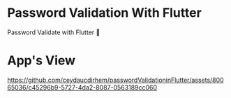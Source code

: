# Password Validation With Flutter

Password Validate with Flutter 💫

# App's View



https://github.com/ceydaucdirhem/passwordValidationinFlutter/assets/80065036/c45296b9-5727-4da2-8087-0563189cc060

